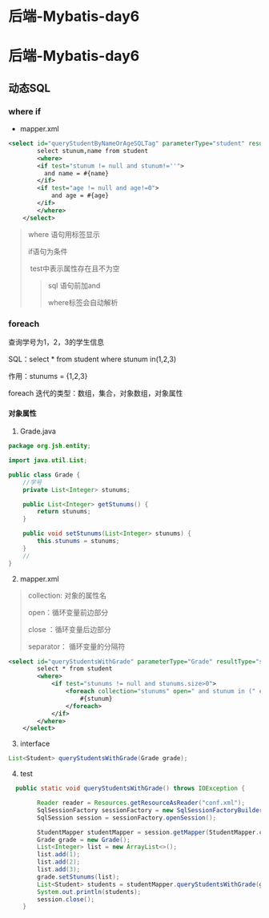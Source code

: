 # 后端-Mybatis-day6


# 后端-Mybatis-day6

## 动态SQL

### where if

- mapper.xml

```xml
<select id="queryStudentByNameOrAgeSQLTag" parameterType="student" resultType="student">
        select stunum,name from student
        <where>
        <if test="stunum != null and stunum!=''">
          and name = #{name}
        </if>
        <if test="age != null and age!=0">
            and age = #{age}
        </if>
        </where>
    </select>
```

> where 语句用标签显示 
>
> if语句为条件 
>
> ​		test中表示属性存在且不为空
>
> > sql 语句前加and 
> >
> > where标签会自动解析

### foreach

查询学号为1，2，3的学生信息

SQL：select * from student where stunum in(1,2,3)

作用：stunums = {1,2,3}

foreach 迭代的类型：数组，集合，对象数组，对象属性

#### 对象属性

1. Grade.java

```java
package org.jsh.entity;

import java.util.List;

public class Grade {
    //学号
    private List<Integer> stunums;

    public List<Integer> getStunums() {
        return stunums;
    }

    public void setStunums(List<Integer> stunums) {
        this.stunums = stunums;
    }
    //
}

```



2. mapper.xml

> collection: 对象的属性名
>
> open：循环变量前边部分
>
> close ：循环变量后边部分
>
> separator： 循环变量的分隔符

```xml
<select id="queryStudentsWithGrade" parameterType="Grade" resultType="student">
        select * from student
        <where>
            <if test="stunums != null and stunums.size>0">
                <foreach collection="stunums" open=" and stunum in (" close=")" item="stunum" separator=",">
                    #{stunum}
                </foreach>
            </if>
        </where>
    </select>
```

3. interface

```java
List<Student> queryStudentsWithGrade(Grade grade);
```

4. test

```java
  public static void queryStudentsWithGrade() throws IOException {

        Reader reader = Resources.getResourceAsReader("conf.xml");
        SqlSessionFactory sessionFactory = new SqlSessionFactoryBuilder().build(reader);
        SqlSession session = sessionFactory.openSession();

        StudentMapper studentMapper = session.getMapper(StudentMapper.class);
        Grade grade = new Grade();
        List<Integer> list = new ArrayList<>();
        list.add(1);
        list.add(2);
        list.add(3);
        grade.setStunums(list);
        List<Student> students = studentMapper.queryStudentsWithGrade(grade);
        System.out.println(students);
        session.close();
    }

```


